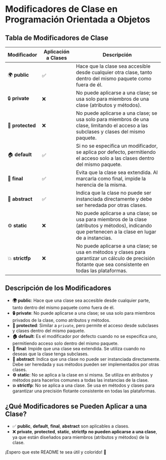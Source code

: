 # Modificadores de Clase en Programación Orientada a Objetos

## Tabla de Modificadores de Clase

| Modificador   | Aplicación a Clases | Descripción                                                                                                                                                   |
|---------------|----------------------|---------------------------------------------------------------------------------------------------------------------------------------------------------------|
| 🌍 **public**  | ✅                   | Hace que la clase sea accesible desde cualquier otra clase, tanto dentro del mismo paquete como fuera de él.                                                    |
| 🔒 **private** | ❌                   | No puede aplicarse a una clase; se usa solo para miembros de una clase (atributos y métodos).                                                                  |
| 🔐 **protected**| ❌                   | No puede aplicarse a una clase; se usa solo para miembros de una clase, limitando el acceso a las subclases y clases del mismo paquete.                       |
| 🏠 **default** | ✅                   | Si no se especifica un modificador, se aplica por defecto, permitiendo el acceso solo a las clases dentro del mismo paquete.                                  |
| 🏁 **final**   | ✅                   | Evita que la clase sea extendida. Al marcarla como final, impide la herencia de la misma.                                                                      |
| 📝 **abstract**| ✅                   | Indica que la clase no puede ser instanciada directamente y debe ser heredada por otras clases.                                                                  |
| ⚙️ **static**  | ❌                   | No puede aplicarse a una clase; se usa para miembros de la clase (atributos y métodos), indicando que pertenecen a la clase en lugar de a instancias.        |
| 💥 **strictfp**| ❌                   | No puede aplicarse a una clase; se usa en métodos y clases para garantizar un cálculo de precisión flotante que sea consistente en todas las plataformas.       |

## Descripción de los Modificadores

- **🌍 public**: Hace que una clase sea accesible desde cualquier parte, tanto dentro del mismo paquete como fuera de él. 
- **🔒 private**: No puede aplicarse a una clase; se usa solo para miembros privados de la clase, como atributos y métodos.
- **🔐 protected**: Similar a `private`, pero permite el acceso desde subclases y clases dentro del mismo paquete.
- **🏠 default**: Es el modificador por defecto cuando no se especifica uno, permitiendo acceso solo dentro del mismo paquete.
- **🏁 final**: Impide que una clase sea extendida. Se utiliza cuando no deseas que la clase tenga subclases.
- **📝 abstract**: Indica que una clase no puede ser instanciada directamente. Debe ser heredada y sus métodos pueden ser implementados por otras clases.
- **⚙️ static**: No se aplica a la clase en sí misma. Se utiliza en atributos y métodos para hacerlos comunes a todas las instancias de la clase.
- **💥 strictfp**: No se aplica a una clase. Se usa en métodos y clases para garantizar una precisión flotante consistente en todas las plataformas.

## ¿Qué Modificadores se Pueden Aplicar a una Clase?

- ✅ **public**, **default**, **final**, **abstract** son aplicables a clases.
- ❌ **private**, **protected**, **static**, **strictfp** **no pueden aplicarse a una clase**, ya que están diseñados para miembros (atributos y métodos) de la clase.

¡Espero que este README te sea útil y colorido! 🌈
